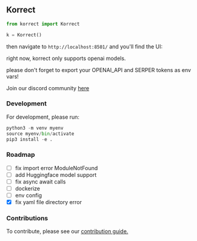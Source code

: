 ## Korrect

```python
from korrect import Korrect

k = Korrect()
```

then navigate to `http://localhost:8501/` and you'll find the UI:

<!-- ![demo asset](korrect/assets/demo.jpeg) -->

right now, korrect only supports openai models.

please don't forget to export your OPENAI_API and SERPER tokens as env vars!

Join our discord community [here](https://discord.gg/stGaVVhq)

### Development 

For development, please run:

```python
python3 -m venv myenv
source myenv/bin/activate
pip3 install -e .
```

### Roadmap

- [ ] fix import error ModuleNotFound
- [ ] add Huggingface model support
- [ ] fix async await calls
- [ ] dockerize
- [ ] env config
- [x] fix yaml file directory error

### Contributions

To contribute, please see our [contribution guide.](./CONTRIBUTING.md)